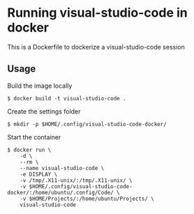 # Running visual-studio-code in docker

This is a Dockerfile to dockerize a visual-studio-code session

## Usage

Build the image locally

    $ docker build -t visual-studio-code .

Create the settings folder

    $ mkdir -p $HOME/.config/visual-studio-code-docker/

Start the container

    $ docker run \
        -d \
        --rm \
        --name visual-studio-code \
        -e DISPLAY \
        -v /tmp/.X11-unix/:/tmp/.X11-unix/ \
        -v $HOME/.config/visual-studio-code-docker/:/home/ubuntu/.config/Code/ \
        -v $HOME/Projects/:/home/ubuntu/Projects/ \
        visual-studio-code
